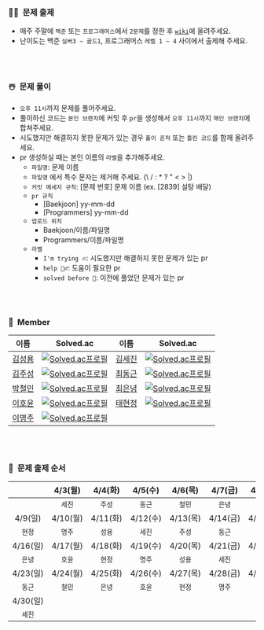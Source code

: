 ### 🎅🏻&nbsp;&nbsp;문제 출제
- 매주 주말에 `백준` 또는 `프로그래머스`에서 `2문제`를 정한 후 [`wiki`](https://github.com/Sigmaflo/Algorithm-Study/wiki)에 올려주세요.
- 난이도는 백준 `실버3 ~ 골드1`, 프로그래머스 `레벨 1 ~ 4` 사이에서 출제해 주세요.

<br><br>

### ☃️&nbsp;&nbsp;문제 풀이
- `오후 11시`까지 문제를 풀어주세요.
- 풀이하신 코드는 `본인 브랜치`에 커밋 후 `pr`을 생성해서 `오후 11시`까지 `메인 브랜치`에 합쳐주세요.
- 시도했지만 해결하지 못한 문제가 있는 경우 `풀이 흔적` 또는 `틀린 코드`를 함께 올려주세요.
- pr 생성하실 때는 본인 이름의 `라벨`을 추가해주세요.
  - `파일명`: 문제 이름
  - `파일명` 에서 특수 문자는 제거해 주세요. (\ / : * ? " < > |)
  - `커밋 메세지 규칙`: [문제 번호] 문제 이름 (ex. [2839] 설탕 배달)
  - `pr 규칙`
    - [Baekjoon] yy-mm-dd
    - [Programmers] yy-mm-dd
  - `업로드 위치`
    - Baekjoon/이름/파일명
    - Programmers/이름/파일명
  - `라벨`
    - `I'm trying 🔥`: 시도했지만 해결하지 못한 문제가 있는 pr
    - `help 🙋‍♂️`: 도움이 필요한 pr
    - `solved before 📝`: 이전에 풀었던 문제가 있는 pr

<br><br>

### 🎄&nbsp;&nbsp;Member
|이름|Solved.ac|이름|Solved.ac|
|--|--|--|--|
|[김성용](https://github.com/Soeng-dev)|[![Solved.ac프로필](http://mazassumnida.wtf/api/mini/generate_badge?boj=tjddyd1565)](https://solved.ac/tjddyd1565)|[김세진](https://github.com/kim-se-jin)|[![Solved.ac프로필](http://mazassumnida.wtf/api/mini/generate_badge?boj=mong7399)](https://solved.ac/mong7399)|
|[김주성](https://github.com/sigmaflo)|[![Solved.ac프로필](http://mazassumnida.wtf/api/mini/generate_badge?boj=sigmaflo2)](https://solved.ac/sigmaflo2)|[최동근](https://github.com/reddevilmidzy)|[![Solved.ac프로필](http://mazassumnida.wtf/api/mini/generate_badge?boj=cdg0228)](https://solved.ac/cdg0228)|
|[박철민](https://github.com/fe26min)|[![Solved.ac프로필](http://mazassumnida.wtf/api/mini/generate_badge?boj=fe26min)](https://solved.ac/fe26min)|[최은녕](https://github.com/doseee)|[![Solved.ac프로필](http://mazassumnida.wtf/api/mini/generate_badge?boj=doseee)](https://solved.ac/doseee)|
|[이호윤](https://github.com/HoYoon-Lee)|[![Solved.ac프로필](http://mazassumnida.wtf/api/mini/generate_badge?boj=silvernyangz)](https://solved.ac/silvernyangz)|[태현정](https://github.com/staehj)|[![Solved.ac프로필](http://mazassumnida.wtf/api/mini/generate_badge?boj=stae)](https://solved.ac/stae)|
|[이명주](https://github.com/mmmmjjj)|[![Solved.ac프로필](http://mazassumnida.wtf/api/mini/generate_badge?boj=qorwnsmj)](https://solved.ac/qorwnsmj)|||


<br><br>

### 🧣&nbsp;&nbsp;문제 출제 순서
||4/3(월)|4/4(화)|4/5(수)|4/6(목)|4/7(금)|4/8(토)|
|:-:|:-:|:-:|:-:|:-:|:-:|:-:|
||`세진`|`주성`|`동근`|`철민`|`은녕`|`호윤`|
|4/9(일)|4/10(월)|4/11(화)|4/12(수)|4/13(목)|4/14(금)|4/15(토)|
|`현정`|`명주`|`성용`|`세진`|`주성`|`동근`|`철민`|
|4/16(일)|4/17(월)|4/18(화)|4/19(수)|4/20(목)|4/21(금)|4/22(토)|
|`은녕`|`호윤`|`현정`|`명주`|`성용`|`세진`|`주성`|
|4/23(일)|4/24(월)|4/25(화)|4/26(수)|4/27(목)|4/28(금)|4/29(토)|
|`동근`|`철민`|`은녕`|`호윤`|`현정`|`명주`|`성용`|
|4/30(일)|||||||
|`세진`|||||||
